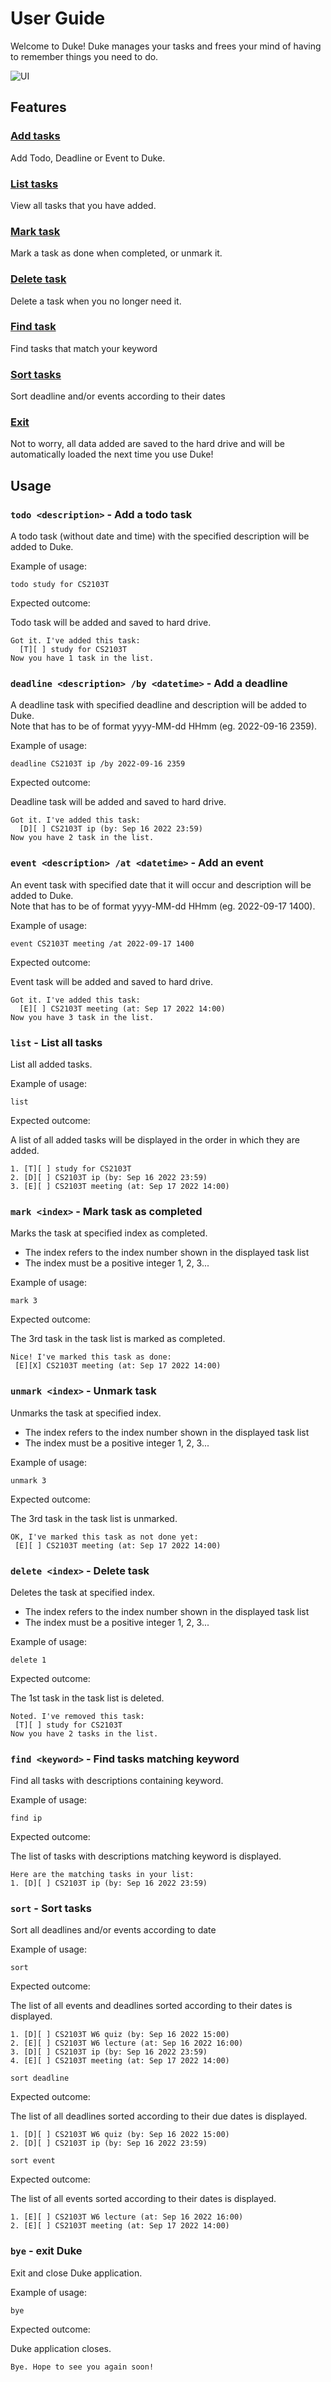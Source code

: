 # User Guide

Welcome to Duke! Duke manages your tasks and frees your mind of having to remember things you need to do. 

![UI](Ui.png)

## Features 
### [Add tasks](https://github.com/yilinzyl/ip/edit/master/docs/README.md#todo-description---add-a-todo-task)
Add Todo, Deadline or Event to Duke.

### [List tasks](https://github.com/yilinzyl/ip/edit/master/docs/README.md#list---list-all-tasks)
View all tasks that you have added.

### [Mark task](https://github.com/yilinzyl/ip/edit/master/docs/README.md#mark-index---mark-task-as-completed)
Mark a task as done when completed, or unmark it.

### [Delete task](https://github.com/yilinzyl/ip/edit/master/docs/README.md#delete-index---delete-task)
Delete a task when you no longer need it.

### [Find task](https://github.com/yilinzyl/ip/edit/master/docs/README.md#find-keyword---find-tasks-matching-keyword)
Find tasks that match your keyword

### [Sort tasks](https://github.com/yilinzyl/ip/edit/master/docs/README.md#sort---sort-tasks)
Sort deadline and/or events according to their dates

### [Exit](https://github.com/yilinzyl/ip/edit/master/docs/README.md#bye---exit-duke)
Not to worry, all data added are saved to the hard drive and will be automatically loaded the next time you use Duke!

## Usage

### `todo <description>` - Add a todo task

A todo task (without date and time) with the specified description will be added to Duke.

Example of usage: 

`todo study for CS2103T`

Expected outcome:

Todo task will be added and saved to hard drive.

```
Got it. I've added this task:
  [T][ ] study for CS2103T
Now you have 1 task in the list.
```

### `deadline <description> /by <datetime>` - Add a deadline

A deadline task with specified deadline and description will be added to Duke.  
Note that <datetime> has to be of format yyyy-MM-dd HHmm (eg. 2022-09-16 2359).

Example of usage: 

`deadline CS2103T ip /by 2022-09-16 2359`

Expected outcome:

Deadline task will be added and saved to hard drive.

```
Got it. I've added this task:
  [D][ ] CS2103T ip (by: Sep 16 2022 23:59)
Now you have 2 task in the list.
```

### `event <description> /at <datetime>` - Add an event

An event task with specified date that it will occur and description will be added to Duke.  
Note that <datetime> has to be of format yyyy-MM-dd HHmm (eg. 2022-09-17 1400).

Example of usage: 

`event CS2103T meeting /at 2022-09-17 1400`

Expected outcome:

Event task will be added and saved to hard drive.

```
Got it. I've added this task:
  [E][ ] CS2103T meeting (at: Sep 17 2022 14:00)
Now you have 3 task in the list.
```

### `list` - List all tasks

List all added tasks.

Example of usage: 

`list`

Expected outcome:

A list of all added tasks will be displayed in the order in which they are added.

```
1. [T][ ] study for CS2103T
2. [D][ ] CS2103T ip (by: Sep 16 2022 23:59)
3. [E][ ] CS2103T meeting (at: Sep 17 2022 14:00)
```

### `mark <index>` - Mark task as completed

Marks the task at specified index as completed.  
- The index refers to the index number shown in the displayed task list
- The index must be a positive integer 1, 2, 3...

Example of usage: 

`mark 3`

Expected outcome:

The 3rd task in the task list is marked as completed.

```
Nice! I've marked this task as done:
 [E][X] CS2103T meeting (at: Sep 17 2022 14:00)
```

### `unmark <index>` - Unmark task

Unmarks the task at specified index.  
- The index refers to the index number shown in the displayed task list
- The index must be a positive integer 1, 2, 3...

Example of usage: 

`unmark 3`

Expected outcome:

The 3rd task in the task list is unmarked.

```
OK, I've marked this task as not done yet:
 [E][ ] CS2103T meeting (at: Sep 17 2022 14:00)
```

### `delete <index>` - Delete task

Deletes the task at specified index.  
- The index refers to the index number shown in the displayed task list
- The index must be a positive integer 1, 2, 3...

Example of usage: 

`delete 1`

Expected outcome:

The 1st task in the task list is deleted.

```
Noted. I've removed this task:
 [T][ ] study for CS2103T
Now you have 2 tasks in the list.
```

### `find <keyword>` - Find tasks matching keyword

Find all tasks with descriptions containing keyword.

Example of usage: 

`find ip`

Expected outcome:

The list of tasks with descriptions matching keyword is displayed.

```
Here are the matching tasks in your list:
1. [D][ ] CS2103T ip (by: Sep 16 2022 23:59)
```

### `sort` - Sort tasks

Sort all deadlines and/or events according to date

Example of usage: 

`sort`

Expected outcome:

The list of all events and deadlines sorted according to their dates is displayed.

```
1. [D][ ] CS2103T W6 quiz (by: Sep 16 2022 15:00)
2. [E][ ] CS2103T W6 lecture (at: Sep 16 2022 16:00)
3. [D][ ] CS2103T ip (by: Sep 16 2022 23:59)
4. [E][ ] CS2103T meeting (at: Sep 17 2022 14:00)
```
`sort deadline`

Expected outcome:

The list of all deadlines sorted according to their due dates is displayed.

```
1. [D][ ] CS2103T W6 quiz (by: Sep 16 2022 15:00)
2. [D][ ] CS2103T ip (by: Sep 16 2022 23:59)
```

`sort event`

Expected outcome:

The list of all events sorted according to their dates is displayed.

```
1. [E][ ] CS2103T W6 lecture (at: Sep 16 2022 16:00)
2. [E][ ] CS2103T meeting (at: Sep 17 2022 14:00)
```

### `bye` - exit Duke

Exit and close Duke application.  

Example of usage: 

`bye`

Expected outcome:

Duke application closes.

```
Bye. Hope to see you again soon!
```
